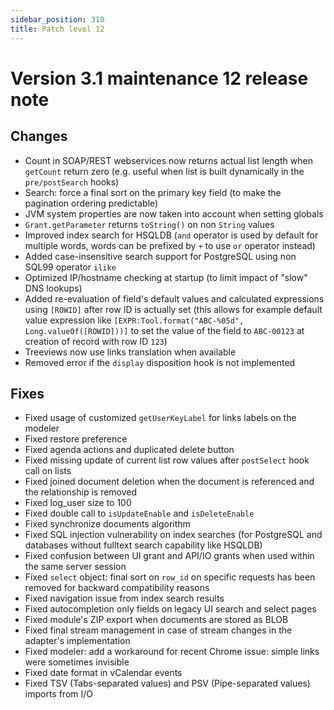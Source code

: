 ```yaml
---
sidebar_position: 310
title: Patch level 12
---
```


Version 3.1 maintenance 12 release note
=======================================

Changes
-------

- Count in SOAP/REST webservices now returns actual list length when `getCount` return zero (e.g. useful when list is built dynamically in the `pre/postSearch` hooks)
- Search: force a final sort on the primary key field (to make the pagination ordering predictable)
- JVM system properties are now taken into account when setting globals
- `Grant.getParameter` returns `toString()` on non `String` values
- Improved index search for HSQLDB (`and` operator is used by default for multiple words, words can be prefixed by `+` to use `or` operator instead)
- Added case-insensitive search support for PostgreSQL using non SQL99 operator `ilike`
- Optimized IP/hostname checking at startup (to limit impact of "slow" DNS lookups)
- Added re-evaluation of field's default values and calculated expressions using `[ROWID]` after row ID is actually set
  (this allows for example default value expression like `[EXPR:Tool.format("ABC-%05d", Long.valueOf([ROWID]))]`
  to set the value of the field to `ABC-00123` at creation of  record with row ID `123`)
- Treeviews now use links translation when available
- Removed error if the `display` disposition hook is not implemented

Fixes
-----

- Fixed usage of customized `getUserKeyLabel` for links labels on the modeler
- Fixed restore preference
- Fixed agenda actions and duplicated delete button
- Fixed missing update of current list row values after `postSelect` hook call on lists
- Fixed joined document deletion when the document is referenced and the relationship is removed
- Fixed log_user size to 100
- Fixed double call to `isUpdateEnable` and `isDeleteEnable`
- Fixed synchronize documents algorithm
- Fixed SQL injection vulnerability on index searches (for PostgreSQL and databases without fulltext search capability like HSQLDB)
- Fixed confusion between UI grant and API/IO grants when used within the same server session
- Fixed `select` object: final sort on `row_id` on specific requests has been removed for backward compatibility reasons
- Fixed navigation issue from index search results
- Fixed autocompletion only fields on legacy UI search and select pages
- Fixed module's ZIP export when documents are stored as BLOB
- Fixed final stream management in case of stream changes in the adapter's implementation
- Fixed modeler: add a workaround for recent Chrome issue: simple links were sometimes invisible
- Fixed date format in vCalendar events
- Fixed TSV (Tabs-separated values) and PSV (Pipe-separated values) imports from I/O
